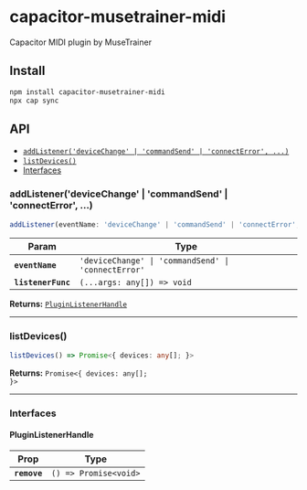 # capacitor-musetrainer-midi

Capacitor MIDI plugin by MuseTrainer

## Install

```bash
npm install capacitor-musetrainer-midi
npx cap sync
```

## API

<docgen-index>

* [`addListener('deviceChange' | 'commandSend' | 'connectError', ...)`](#addlistenerdevicechange--commandsend--connecterror)
* [`listDevices()`](#listdevices)
* [Interfaces](#interfaces)

</docgen-index>

<docgen-api>
<!--Update the source file JSDoc comments and rerun docgen to update the docs below-->

### addListener('deviceChange' | 'commandSend' | 'connectError', ...)

```typescript
addListener(eventName: 'deviceChange' | 'commandSend' | 'connectError', listenerFunc: (...args: any[]) => void) => PluginListenerHandle
```

| Param              | Type                                                           |
| ------------------ | -------------------------------------------------------------- |
| **`eventName`**    | <code>'deviceChange' \| 'commandSend' \| 'connectError'</code> |
| **`listenerFunc`** | <code>(...args: any[]) =&gt; void</code>                       |

**Returns:** <code><a href="#pluginlistenerhandle">PluginListenerHandle</a></code>

--------------------


### listDevices()

```typescript
listDevices() => Promise<{ devices: any[]; }>
```

**Returns:** <code>Promise&lt;{ devices: any[]; }&gt;</code>

--------------------


### Interfaces


#### PluginListenerHandle

| Prop         | Type                                      |
| ------------ | ----------------------------------------- |
| **`remove`** | <code>() =&gt; Promise&lt;void&gt;</code> |

</docgen-api>
